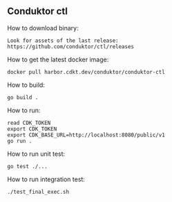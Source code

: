 ## Conduktor ctl
How to download binary:
```
Look for assets of the last release:
https://github.com/conduktor/ctl/releases
```
How to get the latest docker image:
```
docker pull harbor.cdkt.dev/conduktor/conduktor-ctl
```

How to build:
```
go build .
```

How to run:
```
read CDK_TOKEN
export CDK_TOKEN
export CDK_BASE_URL=http://localhost:8080/public/v1
go run . 
```

How to run unit test:
```
go test ./...
```

How to run integration test:
```
./test_final_exec.sh
```

